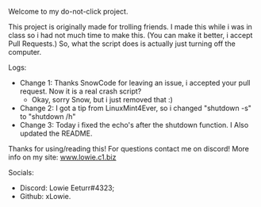 Welcome to my do-not-click project.

This project is originally made for trolling friends. I made this while i was in class so i had not much time to make this. (You can make it better, i accept Pull Requests.)
So, what the script does is actually just turning off the computer.


Logs:
* Change 1: Thanks SnowCode for leaving an issue, i accepted your pull request. Now it is a real crash script?
    * Okay, sorry Snow, but i just removed that :)
* Change 2: I got a tip from LinuxMint4Ever, so i changed "shutdown -s" to "shutdown /h"
* Change 3: Today i fixed the echo's after the shutdown function. I Also updated the README. 

Thanks for using/reading this! For questions contact me on discord! More info on my site: www.lowie.c1.biz

Socials:

* Discord: Lowie Eeturr#4323;
* Github: xLowie.